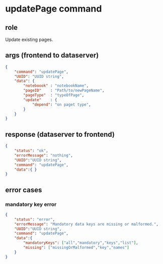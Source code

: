 # updatePage command
## role
 Update existing pages.

## args (frontend to dataserver)
```json
{
    "command": "updatePage",
    "UUID": "UUID string",
    "data": {
        "noteboook" : "notebookName",
        "pageID"    : "Path/to/newPageName",
        "pageType"  : "typeOfPage",
        "update"    : {
            "depend": "on paget type",
        }
    }
}
```

## response (dataserver to frontend)
```json
{
    "status": "ok",
    "errorMessage": "nothing",
    "UUID":"UUID string",
    "command": "updatePage",
    "data":{ }
}
```

## error cases
### mandatory key error
```json
{
    "status": "error",
    "errorMessage": "Mandatory data keys are missing or malformed.",
    "UUID":"UUID string",
    "command": "updatePage",
    "data":{
        "mandatoryKeys": ["all","mandatory","keys","list"],
        "missing": ["missingOrMalformed","key","names"]
    }
}
```



